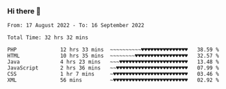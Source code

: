 ### Hi there 👋

<!--
**Sara-Pak/Sara-Pak** is a ✨ _special_ ✨ repository because its `README.md` (this file) appears on your GitHub profile.

Here are some ideas to get you started:

- 🔭 I’m currently working on ...
- 🌱 I’m currently learning ...
- 👯 I’m looking to collaborate on ...
- 🤔 I’m looking for help with ...
- 💬 Ask me about ...
- 📫 How to reach me: ...
- 😄 Pronouns: ...
- ⚡ Fun fact: ...
-->

<!--START_SECTION:waka-->

```text
From: 17 August 2022 - To: 16 September 2022

Total Time: 32 hrs 32 mins

PHP              12 hrs 33 mins  ~~~~~~~~~~♥♥♥♥♥♥♥♥♥♥♥♥♥♥♥   38.59 %
HTML             10 hrs 35 mins  ~~~~~~~~♥♥♥♥♥♥♥♥♥♥♥♥♥♥♥♥♥   32.57 %
Java             4 hrs 23 mins   ~~~♥♥♥♥♥♥♥♥♥♥♥♥♥♥♥♥♥♥♥♥♥♥   13.48 %
JavaScript       2 hrs 36 mins   ~~♥♥♥♥♥♥♥♥♥♥♥♥♥♥♥♥♥♥♥♥♥♥♥   07.99 %
CSS              1 hr 7 mins     ~♥♥♥♥♥♥♥♥♥♥♥♥♥♥♥♥♥♥♥♥♥♥♥♥   03.46 %
XML              56 mins         ~♥♥♥♥♥♥♥♥♥♥♥♥♥♥♥♥♥♥♥♥♥♥♥♥   02.92 %
```

<!--END_SECTION:waka-->
